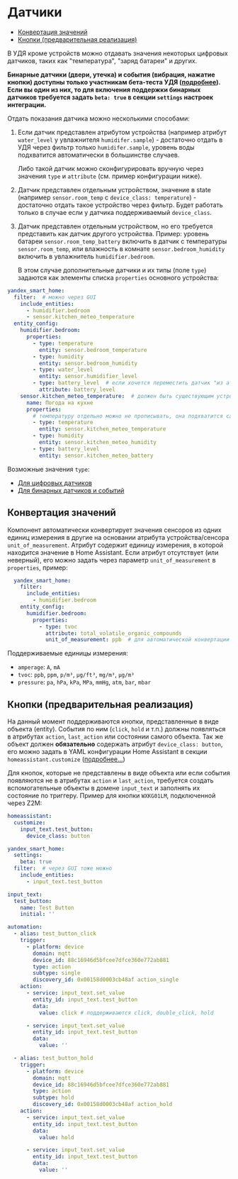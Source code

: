 
# Датчики

- [Конвертация значений](#конвертация-значений)
- [Кнопки (предварительная реализация)](#кнопки-предварительная-реализация)

В УДЯ кроме устройств можно отдавать значения некоторых цифровых датчиков, таких как "температура", "заряд батареи" и других.

**Бинарные датчики (двери, утечка) и события (вибрация, нажатие кнопки) доступны только участникам бета-теста УДЯ ([подробнее](https://yandex.ru/dev/dialogs/smart-home/doc/concepts/event.html)). Если вы один из них, то для включения поддержки бинарных датчиков требуется задать `beta: true` в секции `settings` настроек интеграции.**

Отдать показания датчика можно несколькими способами:
1. Если датчик представлен атрибутом устройства (например атрибут `water_level` у увлажнителя `humidifer.sample`) -
   достаточно отдать в УДЯ через фильтр только `humidifer.sample`, уровень воды подхватится автоматически в большинстве случаев.

   Либо такой датчик можно сконфигурировать вручную через значения `type` и `attribute` (см. пример конфигурации ниже).

2. Датчик представлен отдельным устройством, значение в state (например `sensor.room_temp` с `device_class: temperature`) -
   достаточно отдать такое устройство через фильтр. Будет работать только в случае если у датчика поддерживаемый `device_class`.

3. Датчик представлен отдельным устройством, но его требуется представить как датчик другого устройства.
   Пример: уровень батареи `sensor.room_temp_battery` включить в датчик с температуры `sensor.room_temp`, или
   влажность в комнате `sensor.bedroom_humidity` включить в увлажнитель `humidifier.bedroom`.

   В этом случае дополнительные датчики и их типы (поле `type`) задаются как элементы списка `properties` основного устройства:
  ```yaml
  yandex_smart_home:
    filter:  # можно через GUI
      include_entities:
        - humidifier.bedroom
        - sensor.kitchen_meteo_temperature
    entity_config:
      humidifier.bedroom:
        properties:
          - type: temperature
            entity: sensor.bedroom_temperature
          - type: humidity
            entity: sensor.bedroom_humidity
          - type: water_level
            entity: sensor.humidifier_level
          - type: battery_level  # если хочется переместить датчик "из атрибута" в конец списка
            attribute: battery_level
      sensor.kitchen_meteo_temperature:  # должен быть существующим устройством
        name: Погода на кухне
        properties:
          # температуру отдельно можно не прописывать, она подхватится сама
          - type: temperature
            entity: sensor.kitchen_meteo_temperature
          - type: humidity
            entity: sensor.kitchen_meteo_humidity
          - type: battery_level
            entity: sensor.kitchen_meteo_battery
  ```
  Возможные значения `type`:
  * [Для цифровых датчиков](https://yandex.ru/dev/dialogs/smart-home/doc/concepts/float-instance.html)
  * [Для бинарных датчиков и событий](https://yandex.ru/dev/dialogs/smart-home/doc/concepts/event-instance.html)

## Конвертация значений
Компонент автоматически конвертирует значения сенсоров из одних единиц измерения в другие на основании атрибута устройства/сенсора `unit_of_measurement`. Атрибут содержит единицу измерения, в которой находится значение в Home Assistant. Если атрибут отсутствует (или неверный), его можно задать через параметр `unit_of_measurement` в `properties`, пример:
```yaml
  yandex_smart_home:
    filter:
      include_entities:
        - humidifier.bedroom
    entity_config:
      humidifier.bedroom:
        properties:
          - type: tvoc
            attribute: total_volatile_organic_compounds
            unit_of_measurement: ppb  # для автоматической конвертации из миллиардных долей в мкг/м³
```

Поддерживаемые единицы измерения:
* `amperage`: `A`, `mA`
* `tvoc`: `ppb`, `ppm`, `p/m³`, `μg/ft³`, `mg/m³`, `µg/m³`
* `pressure`: `pa`, `hPa`, `kPa`, `MPa`, `mmHg`, `atm`, `bar`, `mbar`


## Кнопки (предварительная реализация)
На данный момент поддерживаются кнопки, представленные в виде объекта (entity). События по ним (`click`, `hold` и т.п.) должны появляться в атрибутах `action`, `last_action` или состоянии самого объекта. Так же объект должен **обязательно** содержать атрибут `device_class: button`, его можно задать в YAML конфигурации Home Assistant в секции `homeassistant.customize` ([подробнее...](https://www.home-assistant.io/docs/configuration/customizing-devices/#manual-customization))

Для кнопок, которые не представлены в виде объекта или если события появляются не в атрибутах `action` и `last_action`, требуется создать вспомогательные объекты в домене `input_text` и заполнять их состояние по триггеру. Пример для кнопки `WXKG01LM`, подключенной через Z2M:
```yaml
homeassistant:
  customize:
    input_text.test_button:
      device_class: button

yandex_smart_home:
  settings:
    beta: true
  filter:  # через GUI тоже можно
    include_entities:
      - input_text.test_button

input_text:
  test_button:
    name: Test Button
    initial: ''

automation:
  - alias: test_button_click
    trigger:
      - platform: device
        domain: mqtt
        device_id: 88c16946d5bfcee7dfce360e772ab881
        type: action
        subtype: single
        discovery_id: 0x00158d0003cb48af action_single
    action:
      - service: input_text.set_value
        entity_id: input_text.test_button
        data:
          value: click # поддерживаются click, double_click, hold

      - service: input_text.set_value
        entity_id: input_text.test_button
        data:
          value: ''

  - alias: test_button_hold
    trigger:
      - platform: device
        domain: mqtt
        device_id: 88c16946d5bfcee7dfce360e772ab881
        type: action
        subtype: hold
        discovery_id: 0x00158d0003cb48af action_hold
    action:
      - service: input_text.set_value
        entity_id: input_text.test_button
        data:
          value: hold

      - service: input_text.set_value
        entity_id: input_text.test_button
        data:
          value: ''
```
